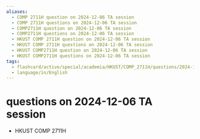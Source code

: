 ```yaml
---
aliases:
  - COMP 2711H question on 2024-12-06 TA session
  - COMP 2711H questions on 2024-12-06 TA session
  - COMP2711H question on 2024-12-06 TA session
  - COMP2711H questions on 2024-12-06 TA session
  - HKUST COMP 2711H question on 2024-12-06 TA session
  - HKUST COMP 2711H questions on 2024-12-06 TA session
  - HKUST COMP2711H question on 2024-12-06 TA session
  - HKUST COMP2711H questions on 2024-12-06 TA session
tags:
  - flashcard/active/special/academia/HKUST/COMP_2711H/questions/2024-12-06/TA_session
  - language/in/English
---
```


# questions on 2024-12-06 TA session

- HKUST COMP 2711H
